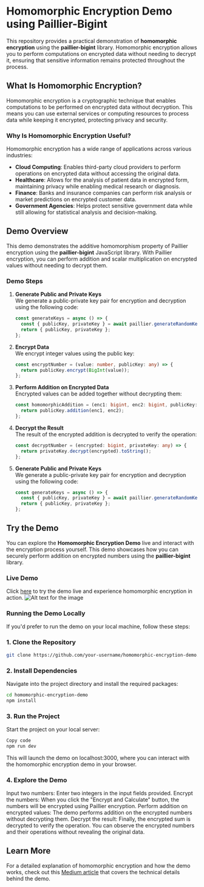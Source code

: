 # Homomorphic Encryption Demo using Paillier-Bigint

This repository provides a practical demonstration of **homomorphic encryption** using the **paillier-bigint** library. Homomorphic encryption allows you to perform computations on encrypted data without needing to decrypt it, ensuring that sensitive information remains protected throughout the process.

## What Is Homomorphic Encryption?

Homomorphic encryption is a cryptographic technique that enables computations to be performed on encrypted data without decryption. This means you can use external services or computing resources to process data while keeping it encrypted, protecting privacy and security.

### Why Is Homomorphic Encryption Useful?

Homomorphic encryption has a wide range of applications across various industries:

- **Cloud Computing**: Enables third-party cloud providers to perform operations on encrypted data without accessing the original data.
- **Healthcare**: Allows for the analysis of patient data in encrypted form, maintaining privacy while enabling medical research or diagnosis.
- **Finance**: Banks and insurance companies can perform risk analysis or market predictions on encrypted customer data.
- **Government Agencies**: Helps protect sensitive government data while still allowing for statistical analysis and decision-making.

## Demo Overview

This demo demonstrates the additive homomorphism property of Paillier encryption using the **paillier-bigint** JavaScript library. With Paillier encryption, you can perform addition and scalar multiplication on encrypted values without needing to decrypt them.

### Demo Steps

1. **Generate Public and Private Keys**  
   We generate a public-private key pair for encryption and decryption using the following code:

   ```typescript
   const generateKeys = async () => {
     const { publicKey, privateKey } = await paillier.generateRandomKeys(2048);
     return { publicKey, privateKey };
   };
   ```

2. **Encrypt Data**  
    We encrypt integer values using the public key:

   ```typescript
   const encryptNumber = (value: number, publicKey: any) => {
     return publicKey.encrypt(BigInt(value));
   };
   ```

3. **Perform Addition on Encrypted Data**  
    Encrypted values can be added together without decrypting them:

   ```typescript
   const homomorphicAddition = (enc1: bigint, enc2: bigint, publicKey: any) => {
     return publicKey.addition(enc1, enc2);
   };
   ```

4. **Decrypt the Result**  
    The result of the encrypted addition is decrypted to verify the operation:

   ```typescript
   const decryptNumber = (encrypted: bigint, privateKey: any) => {
     return privateKey.decrypt(encrypted).toString();
   };
   ```

5. **Generate Public and Private Keys**  
   We generate a public-private key pair for encryption and decryption using the following code:

   ```typescript
   const generateKeys = async () => {
     const { publicKey, privateKey } = await paillier.generateRandomKeys(2048);
     return { publicKey, privateKey };
   };
   ```

## Try the Demo

You can explore the **Homomorphic Encryption Demo** live and interact with the encryption process yourself. This demo showcases how you can securely perform addition on encrypted numbers using the **paillier-bigint** library.

### Live Demo

Click [here](https://homomorphic-encryption-demo-git-main-dan01240s-projects.vercel.app/) to try the demo live and experience homomorphic encryption in action.
![Alt text for the image](https://github.com/user-attachments/assets/1c483f6b-3625-4a84-9e61-9f0ca347abc1)

### Running the Demo Locally

If you'd prefer to run the demo on your local machine, follow these steps:

### 1. Clone the Repository

```bash
git clone https://github.com/your-username/homomorphic-encryption-demo.git
```

### 2. Install Dependencies

Navigate into the project directory and install the required packages:

```bash
cd homomorphic-encryption-demo
npm install
```

### 3. Run the Project

Start the project on your local server:

```bash
Copy code
npm run dev
```

This will launch the demo on localhost:3000, where you can interact with the homomorphic encryption demo in your browser.

### 4. Explore the Demo

Input two numbers: Enter two integers in the input fields provided.
Encrypt the numbers: When you click the "Encrypt and Calculate" button, the numbers will be encrypted using Paillier encryption.
Perform addition on encrypted values: The demo performs addition on the encrypted numbers without decrypting them.
Decrypt the result: Finally, the encrypted sum is decrypted to verify the operation.
You can observe the encrypted numbers and their operations without revealing the original data.

## Learn More

For a detailed explanation of homomorphic encryption and how the demo works, check out this [Medium article](https://medium.com/@daiki01240/homomorphic-encryption-how-it-enables-secure-computation-on-encrypted-data-fcde02531c19) that covers the technical details behind the demo.
